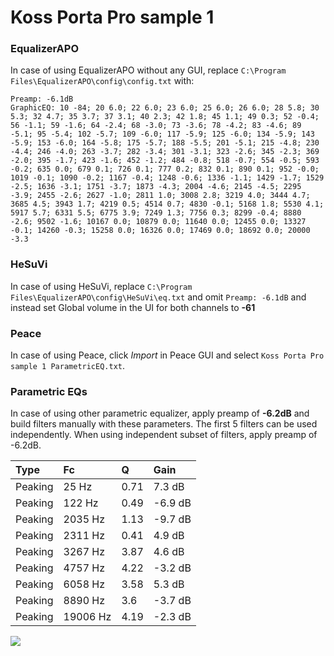 # Koss Porta Pro sample 1

### EqualizerAPO
In case of using EqualizerAPO without any GUI, replace `C:\Program Files\EqualizerAPO\config\config.txt`
with:
```
Preamp: -6.1dB
GraphicEQ: 10 -84; 20 6.0; 22 6.0; 23 6.0; 25 6.0; 26 6.0; 28 5.8; 30 5.3; 32 4.7; 35 3.7; 37 3.1; 40 2.3; 42 1.8; 45 1.1; 49 0.3; 52 -0.4; 56 -1.1; 59 -1.6; 64 -2.4; 68 -3.0; 73 -3.6; 78 -4.2; 83 -4.6; 89 -5.1; 95 -5.4; 102 -5.7; 109 -6.0; 117 -5.9; 125 -6.0; 134 -5.9; 143 -5.9; 153 -6.0; 164 -5.8; 175 -5.7; 188 -5.5; 201 -5.1; 215 -4.8; 230 -4.4; 246 -4.0; 263 -3.7; 282 -3.4; 301 -3.1; 323 -2.6; 345 -2.3; 369 -2.0; 395 -1.7; 423 -1.6; 452 -1.2; 484 -0.8; 518 -0.7; 554 -0.5; 593 -0.2; 635 0.0; 679 0.1; 726 0.1; 777 0.2; 832 0.1; 890 0.1; 952 -0.0; 1019 -0.1; 1090 -0.2; 1167 -0.4; 1248 -0.6; 1336 -1.1; 1429 -1.7; 1529 -2.5; 1636 -3.1; 1751 -3.7; 1873 -4.3; 2004 -4.6; 2145 -4.5; 2295 -3.9; 2455 -2.6; 2627 -1.0; 2811 1.0; 3008 2.8; 3219 4.0; 3444 4.7; 3685 4.5; 3943 1.7; 4219 0.5; 4514 0.7; 4830 -0.1; 5168 1.8; 5530 4.1; 5917 5.7; 6331 5.5; 6775 3.9; 7249 1.3; 7756 0.3; 8299 -0.4; 8880 -2.6; 9502 -1.6; 10167 0.0; 10879 0.0; 11640 0.0; 12455 0.0; 13327 -0.1; 14260 -0.3; 15258 0.0; 16326 0.0; 17469 0.0; 18692 0.0; 20000 -3.3
```

### HeSuVi
In case of using HeSuVi, replace `C:\Program Files\EqualizerAPO\config\HeSuVi\eq.txt` and omit `Preamp:
-6.1dB` and instead set Global volume in the UI for both channels to **-61**

### Peace
In case of using Peace, click *Import* in Peace GUI and select `Koss Porta Pro sample 1 ParametricEQ.txt`.

### Parametric EQs
In case of using other parametric equalizer, apply preamp of **-6.2dB** and build filters manually
with these parameters. The first 5 filters can be used independently.
When using independent subset of filters, apply preamp of -6.2dB.

| Type    | Fc       |    Q | Gain    |
|:--------|:---------|:-----|:--------|
| Peaking | 25 Hz    | 0.71 | 7.3 dB  |
| Peaking | 122 Hz   | 0.49 | -6.9 dB |
| Peaking | 2035 Hz  | 1.13 | -9.7 dB |
| Peaking | 2311 Hz  | 0.41 | 4.9 dB  |
| Peaking | 3267 Hz  | 3.87 | 4.6 dB  |
| Peaking | 4757 Hz  | 4.22 | -3.2 dB |
| Peaking | 6058 Hz  | 3.58 | 5.3 dB  |
| Peaking | 8890 Hz  | 3.6  | -3.7 dB |
| Peaking | 19006 Hz | 4.19 | -2.3 dB |

![](https://raw.githubusercontent.com/jaakkopasanen/AutoEq/master/results/headphonecom/sbaf-serious/Koss%20Porta%20Pro%20sample%201/Koss%20Porta%20Pro%20sample%201.png)